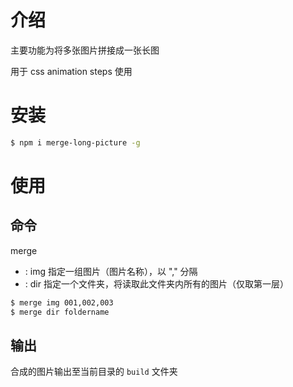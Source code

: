 # 介绍

主要功能为将多张图片拼接成一张长图

用于 css animation steps 使用


# 安装

```bash
$ npm i merge-long-picture -g
```


# 使用

## 命令

merge <cmd> <params>

- <cmd>: img   指定一组图片（图片名称），以 "," 分隔
- <cmd>: dir   指定一个文件夹，将读取此文件夹内所有的图片（仅取第一层）

```bash
$ merge img 001,002,003
$ merge dir foldername
```

## 输出

合成的图片输出至当前目录的 `build` 文件夹



